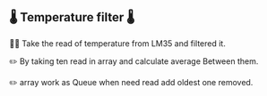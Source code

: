 ## 🌡️ Temperature filter 🌡️

🧑‍💻 Take the read of temperature from LM35 and filtered it.

✏️ By taking ten read in array and calculate average Between them.

✏️ array work as Queue when need read add oldest one removed.




  
